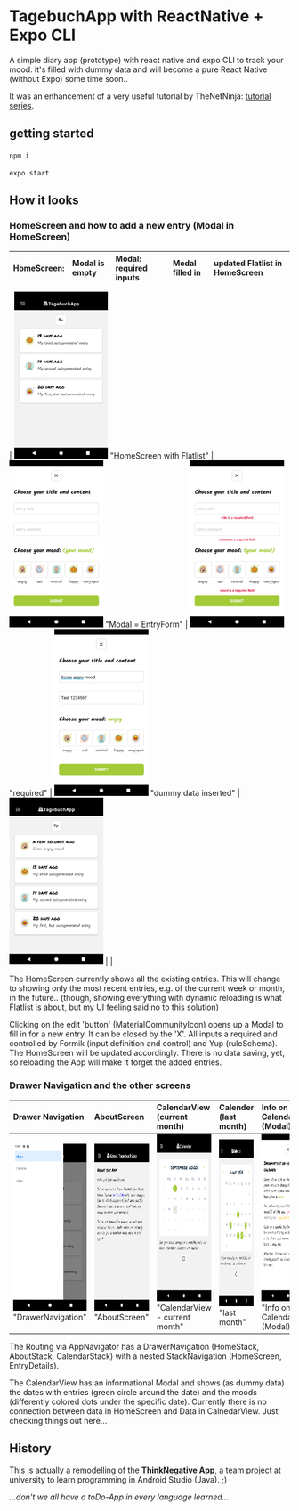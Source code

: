 # TagebuchApp with ReactNative + Expo CLI

A simple diary app (prototype) with react native and expo CLI to track your mood. it's filled with dummy data and will become a pure React Native (without Expo) some time soon..

It was an enhancement of a very useful tutorial by TheNetNinja: [tutorial series](https://www.youtube.com/watch?v=ur6I5m2nTvk&list=PL4cUxeGkcC9ixPU-QkScoRBVxtPPzVjrQ&index=1).


## getting started

`npm i`

`expo start`


## How it looks

### HomeScreen and how to add a new entry (Modal in HomeScreen)

| HomeScreen: | Modal is empty | Modal: required inputs | Modal filled in | updated Flatlist in HomeScreen |
|:------------|:---------------|:-----------------------|:----------------|:-------------------------------|
| 
<img src="https://github.com/anneKoethke/tagebuch/blob/master/assets/examplePics/01-HomeScreen.png" height="300"> "HomeScreen with Flatlist" | <img src="https://github.com/anneKoethke/tagebuch/blob/master/assets/examplePics/02-ModalEntryFrom_empty.png" height="300">  "Modal = EntryForm" | <img src="https://github.com/anneKoethke/tagebuch/blob/master/assets/examplePics/03-ModalEntryForm_required.png" height="300"> "required" | <img src="https://github.com/anneKoethke/tagebuch/blob/master/assets/examplePics/04-ModalEntryForm_with_data.png" height="300"> "dummy data inserted" | <img src="https://github.com/anneKoethke/tagebuch/blob/master/assets/examplePics/05-updated_HomeScreen.png" height="300"> |  |

The HomeScreen currently shows all the existing entries. This will change to showing only the most recent entries, e.g. of the current week or month, in the future.. (though, showing everything with dynamic reloading is what Flatlist is about, but my UI feeling said no to this solution)

Clicking on the edit 'button' (MaterialCommunityIcon) opens up a Modal to fill in for a new entry. It can be closed by the 'X'. All inputs a required and controlled by Formik (input definition and control) and Yup (ruleSchema). The HomeScreen will be updated accordingly. There is no data saving, yet, so reloading the App will make it forget the added entries.


### Drawer Navigation and the other screens

| Drawer Navigation | AboutScreen | CalendarView (current month) | Calender (last month)  | Info on CalendarView (Modal) | HomeScreen: EntryDetails |
|:------------------|:------------|:-----------------------------|:-----------------------|:-----------------------------|:-------------------------|
| <img src="https://github.com/anneKoethke/tagebuch/blob/master/assets/examplePics/06-DrawerNavigation.png" height="300"> "DrawerNavigation" | <img src="https://github.com/anneKoethke/tagebuch/blob/master/assets/examplePics/07-AboutScreen.png" height="300"> "AboutScreen" | <img src="https://github.com/anneKoethke/tagebuch/blob/master/assets/examplePics/08-CalendarView.png" height="300"> "CalendarView - current month" | <img src="https://github.com/anneKoethke/tagebuch/blob/master/assets/examplePics/09-CalendarView_last_month.png" height="300"> "last month" | <img src="https://github.com/anneKoethke/tagebuch/blob/master/assets/examplePics/10-ModalCalendarInfo.png" height="300"> "Info on CalendarView (Modal)" | <img src="https://github.com/anneKoethke/tagebuch/blob/master/assets/examplePics/09-CalendarView_last_month.png" height="300">  "last month" | <img src="https://github.com/anneKoethke/tagebuch/blob/master/assets/examplePics/11-EntryDetails.png" height="300">  "EntryDetails" |

The Routing via AppNavigator has a DrawerNavigation (HomeStack, AboutStack, CalendarStack) with a nested StackNavigation (HomeScreen, EntryDetails).

The CalendarView has an informational Modal and shows (as dummy data) the dates with entries (green circle around the date) and the moods (differently colored dots under the specific date). Currently there is no connection between data in HomeScreen and Data in CalnedarView. Just checking things out here...


## History

This is actually a remodelling of the **ThinkNegative App**, a team project at university to learn programming in Android Studio (Java). ;)

*...don't we all have a toDo-App in every language learned...*

